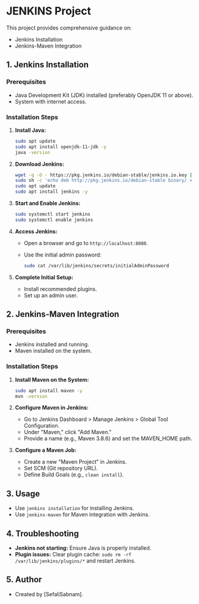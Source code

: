 # JENKINS Project

This project provides comprehensive guidance on:

* Jenkins Installation
* Jenkins-Maven Integration

## 1. Jenkins Installation

### Prerequisites

* Java Development Kit (JDK) installed (preferably OpenJDK 11 or above).
* System with internet access.

### Installation Steps

1. **Install Java:**

   ```bash
   sudo apt update
   sudo apt install openjdk-11-jdk -y
   java -version
   ```

2. **Download Jenkins:**

   ```bash
   wget -q -O - https://pkg.jenkins.io/debian-stable/jenkins.io.key | sudo apt-key add -
   sudo sh -c 'echo deb http://pkg.jenkins.io/debian-stable binary/ > /etc/apt/sources.list.d/jenkins.list'
   sudo apt update
   sudo apt install jenkins -y
   ```

3. **Start and Enable Jenkins:**

   ```bash
   sudo systemctl start jenkins
   sudo systemctl enable jenkins
   ```

4. **Access Jenkins:**

   * Open a browser and go to `http://localhost:8080`.
   * Use the initial admin password:

     ```bash
     sudo cat /var/lib/jenkins/secrets/initialAdminPassword
     ```

5. **Complete Initial Setup:**

   * Install recommended plugins.
   * Set up an admin user.

## 2. Jenkins-Maven Integration

### Prerequisites

* Jenkins installed and running.
* Maven installed on the system.

### Installation Steps

1. **Install Maven on the System:**

   ```bash
   sudo apt install maven -y
   mvn -version
   ```

2. **Configure Maven in Jenkins:**

   * Go to Jenkins Dashboard > Manage Jenkins > Global Tool Configuration.
   * Under "Maven," click "Add Maven."
   * Provide a name (e.g., Maven 3.8.6) and set the MAVEN\_HOME path.

3. **Configure a Maven Job:**

   * Create a new "Maven Project" in Jenkins.
   * Set SCM (Git repository URL).
   * Define Build Goals (e.g., `clean install`).

## 3. Usage

* Use `jenkins installation` for installing Jenkins.
* Use `jenkins-maven` for Maven integration with Jenkins.

## 4. Troubleshooting

* **Jenkins not starting:** Ensure Java is properly installed.
* **Plugin issues:** Clear plugin cache: `sudo rm -rf /var/lib/jenkins/plugins/*` and restart Jenkins.

## 5. Author

* Created by \[SefaliSabnam].
